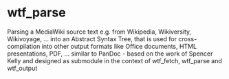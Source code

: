 # wtf_parse
Parsing a MediaWiki source text e.g. from Wikipedia, Wikiversity, Wikivoyage, ... into an Abstract Syntax Tree, that is used for cross-compilation into other output formats like Office documents, HTML presentations, PDF, ... similar to PanDoc - based on the work of Spencer Kelly and designed as submodule in the context of wtf_fetch, wtf_parse and wtf_output
